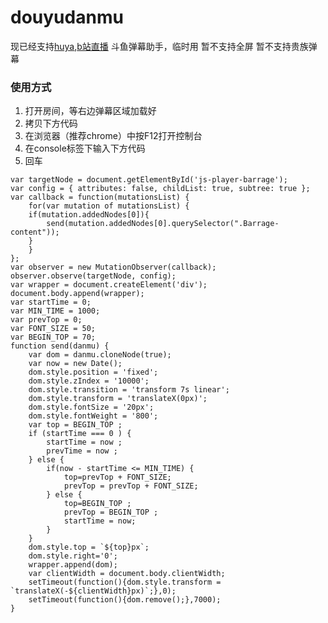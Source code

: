 # douyudanmu
现已经支持[huya](https://github.com/daochouwangu/douyudanmu/blob/master/huyadanmu.js),[b站直播](https://github.com/daochouwangu/douyudanmu/blob/master/bilibilidanmu.js)
斗鱼弹幕助手，临时用
暂不支持全屏
暂不支持贵族弹幕

### 使用方式
1. 打开房间，等右边弹幕区域加载好
2. 拷贝下方代码
3. 在浏览器（推荐chrome）中按F12打开控制台
4. 在console标签下输入下方代码
5. 回车

```
var targetNode = document.getElementById('js-player-barrage');
var config = { attributes: false, childList: true, subtree: true };
var callback = function(mutationsList) {
    for(var mutation of mutationsList) {
	if(mutation.addedNodes[0]){
		send(mutation.addedNodes[0].querySelector(".Barrage-content"));
	}
    }
};
var observer = new MutationObserver(callback);
observer.observe(targetNode, config);
var wrapper = document.createElement('div');
document.body.append(wrapper);
var startTime = 0;
var MIN_TIME = 1000;
var prevTop = 0;
var FONT_SIZE = 50;
var BEGIN_TOP = 70;
function send(danmu) {
	var dom = danmu.cloneNode(true);
	var now = new Date();
	dom.style.position = 'fixed';
	dom.style.zIndex = '10000';
	dom.style.transition = 'transform 7s linear';
	dom.style.transform = 'translateX(0px)';
	dom.style.fontSize = '20px';
	dom.style.fontWeight = '800';
	var top = BEGIN_TOP ;
	if (startTime === 0 ) {
		startTime = now ;
		prevTime = now ;
	} else {
		if(now - startTime <= MIN_TIME) {
			top=prevTop + FONT_SIZE;
			prevTop = prevTop + FONT_SIZE;
		} else {
			top=BEGIN_TOP ;
			prevTop = BEGIN_TOP ;
			startTime = now;
		}
	}
	dom.style.top = `${top}px`;
	dom.style.right='0';
	wrapper.append(dom);
	var clientWidth = document.body.clientWidth;
	setTimeout(function(){dom.style.transform = `translateX(-${clientWidth}px)`;},0);
	setTimeout(function(){dom.remove();},7000);
}
```
